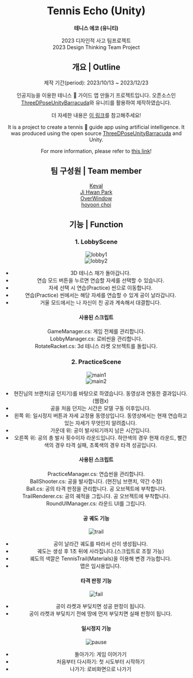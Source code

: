 <div align="center">

# Tennis Echo (Unity)
**테니스 에코 (유니티)**<br>

2023 디자인적 사고 팀프로젝트<br>
2023 Design Thinking Team Project

## 개요 | Outline
제작 기간(period): 2023/10/13 ~ 2023/12/23

인공지능을 이용한 테니스 :tennis: 가이드 앱 만들기 프로젝트입니다.
오픈소스인 [ThreeDPoseUnityBarracuda](https://github.com/digital-standard/ThreeDPoseUnityBarracuda)와 유니티를 활용하여 제작하였습니다.

더 자세한 내용은 [이 링크](https://big-tracker-47a.notion.site/12-14-d93f476dd8ce41ffb1f5b3410525bab9?pvs=4)를 참고해주세요!

It is a project to create a tennis :tennis: guide app using artificial intelligence.
It was produced using the open source [ThreeDPoseUnityBarracuda](https://github.com/digital-standard/ThreeDPoseUnityBarracuda) and Unity.

For more information, please refer to [this link](https://big-tracker-47a.notion.site/12-14-d93f476dd8ce41ffb1f5b3410525bab9?pvs=4)!


## 팀 구성원 | Team member
[Keval](https://github.com/kevalsil)<br>
[Ji Hwan Park](https://github.com/DefineJH)<br>
[OverWindow](https://github.com/OverWindow)<br>
[hoyoon choi](https://github.com/hoyoonchoi)<br>

## 기능 | Function

### 1. LobbyScene</br>
![lobby1](./Screenshot/20231204_lobby.png)</br>
![lobby2](./Screenshot/20231204_lobby_pose.png)</br>

- 3D 테니스 채가 돌아갑니다.
- 연습 모드 버튼을 누르면 연습할 자세를 선택할 수 있습니다.
- 자세 선택 시 연습(Practice) 씬으로 이동합니다.
- 연습(Practice) 씬에서는 해당 자세를 연습할 수 있게 공이 날라갑니다.
- 거울 모드에서는 나 자신이 친 공과 계속해서 대결합니다.

#### 사용된 스크립트</br>
GameManager.cs: 게임 전체를 관리합니다.</br>
LobbyManager.cs: 로비씬을 관리합니다.</br>
RotateRacket.cs: 3d 테니스 라켓 오브젝트를 돌립니다.</br>

### 2. PracticeScene</br>
![main1](./Screenshot/20231204_main_loading.png)</br>
![main2](./Screenshot/20231205_main.png)</br>

- 현진님의 브랜치(공 던지기)를 바탕으로 하였습니다. 동영상과 연동한 결과입니다.(웹캠x)
- 공을 처음 던지는 시간은 모델 구동 이후입니다.
- 왼쪽 위: 일시정지 버튼과 자세 교정용 동영상입니다. 동영상에서는 현재 연습하고 있는 자세가 무엇인지 알려줍니다.
- 가운데 위: 공이 발사되기까지 남은 시간입니다.
- 오른쪽 위: 공의 총 발사 횟수이자 라운드입니다. 하얀색의 경우 현재 라운드, 빨간색의 경우 타격 실패, 초록색의 경우 타격 성공입니다.

#### 사용된 스크립트</br>
PracticeManager.cs: 연습씬을 관리합니다.</br>
BallShooter.cs: 공을 발사합니다. (현진님 브랜치, 약간 수정)</br>
Ball.cs: 공의 타격 판정을 관리합니다. 공 오브젝트에 부착합니다.</br>
TrailRenderer.cs: 공의 궤적을 그립니다. 공 오브젝트에 부착합니다.</br>
RoundUIManager.cs: 라운드 UI를 그립니다.</br>

#### 공 궤도 기능</br>
![trail](./Screenshot/20231204_trail.png)</br>

- 공이 날라간 궤도를 따라서 선이 생성됩니다.
- 궤도는 생성 후 1초 뒤에 사라집니다.(스크립트로 조절 가능)
- 궤도의 색깔은 TennisTrail(Materials)을 이용해 변경 가능합니다.
- 맵은 임시용입니다.

#### 타격 판정 기능</br>
![fail](./Screenshot/20231205_fail.png)</br>

- 공이 라켓과 부딪치면 성공 판정이 됩니다.
- 공이 라켓과 부딪치기 전에 땅에 먼저 부딪치면 실패 판정이 됩니다.

#### 일시정지 기능</br>
![pause](./Screenshot/20231205_pause.png)</br>

- 돌아가기: 게임 이어가기
- 처음부터 다시하기: 첫 시도부터 시작하기
- 나가기: 로비화면으로 나가기

</div>
